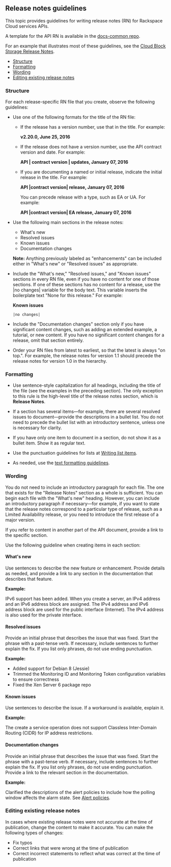 ## Release notes guidelines

This topic provides guidelines for writing release notes (RN) for Rackspace Cloud services APIs.

A template for the API RN is available in the [docs-common repo](https://github.com/rackerlabs/docs-common/blob/master/templates/release-note-latest-template.rst).

For an example that illustrates most of these guidelines, see the [Cloud Block Storage Release Notes](https://developer.rackspace.com/docs/cloud-block-storage/v1/developer-guide/#release-notes).

- [Structure](#structure)
- [Formatting](#formatting)
- [Wording](#wording)
- [Editing existing release notes](#editing-existing-release-notes)

### Structure
For each release-specific RN file that you create, observe the following guidelines:

- Use one of the following formats for the title of the RN file:

  - If the release has a version number, use that in the title. For example:

    **v2.20.0, June 25, 2016**

  - If the release does not have a version number, use the API contract version and date.	For example:

    **API | contract version | updates, January 07, 2016**

  - If you are documenting a named or initial release, indicate the initial release in the title. For example:

    **API |contract version| release, January 07, 2016**

    You can precede release with a type, such as EA or UA. For example:

    **API |contract version| EA release, January 07, 2016**

- Use the following main sections in the release notes:

  - What's new
  - Resolved issues
  - Known issues
  - Documentation changes

  **Note:** Anything previously labeled as "enhancements" can be included either in "What's new" or "Resolved issues" as appropriate.

- Include the "What's new," "Resolved issues," and "Known issues" sections in every RN file, even if you have no content for one of those sections. If one of these sections has no content for a release, use the |no changes| variable for the body text. This variable inserts the boilerplate text "None for this release." For example:

  **Known issues**

  `|no changes|`  

- Include the "Documentation changes" section only if you have significant content changes, such as adding an extended example, a tutorial, or new content. If you have no significant content changes for a release, omit that section entirely.

- Order your RN files from latest to earliest, so that the latest is always "on top.". For example, the release notes for version 1.1 should precede the release notes for version 1.0 in the hierarchy.  

### Formatting
- Use sentence-style capitalization for all headings, including the title of the file (see the examples in the preceding section). The only exception to this rule is the high-level title of the release notes section, which is **Release Notes**.

- If a section has several items&mdash;for example, there are several resolved issues to document&mdash;provide the descriptions in a bullet list. You do not need to precede the bullet list with an introductory sentence, unless one is necessary for clarity.

- If you have only one item to document in a section, do not show it as a bullet item. Show it as regular text.

- Use the punctuation guidelines for lists at [Writing list items](https://github.com/rackerlabs/docs-rackspace/blob/master/style-guide/a-l-style-guidelines.md#lists-writing).

- As needed, use the [text formatting guidelines](https://github.com/rackerlabs/docs-rackspace/blob/master/style-guide/m-z-style-guidelines.md#text-formatting).

### Wording
You do not need to include an introductory paragraph for each file. The one that exists for the "Release Notes" section as a whole is sufficient. You can begin each file with the "What's new" heading. However, you can include an introductory paragraph if necessary&mdash;for example, if you want to state that the release notes correspond to a particular type of release, such as a Limited Availability release, or you need to introduce the first release of a major version.

If you refer to content in another part of the API document, provide a link to the specific section.

Use the following guideline when creating items in each section:

#### What's new
Use sentences to describe the new feature or enhancement. Provide details as needed, and provide a link to any section in the documentation that describes that feature.

**Example:**

IPv6 support has been added. When you create a server, an IPv4 address and an IPv6 address block are assigned. The IPv4 address and IPv6 address block are used for the public interface (Internet). The IPv4 address is also used for the private interface.

#### Resolved issues
Provide an initial phrase that describes the issue that was fixed. Start the phrase with a past-tense verb. If necessary, include sentences to further explain the fix. If you list only phrases, do not use ending punctuation.

**Example:**

- Added support for Debian 8 (Jessie)
- Trimmed the Monitoring ID and Monitoring Token configuration variables to ensure correctness
- Fixed the Xen Server 6 package repo

#### Known issues

Use sentences to describe the issue. If a workaround is available, explain it. 	

**Example:**

The create a service operation does not support Classless Inter-Domain Routing (CIDR) for IP address restrictions.

#### Documentation changes
Provide an initial phrase that describes the issue that was fixed. Start the phrase with a past-tense verb. If necessary, include sentences to further explain the fix. If you list only phrases, do not use ending punctuation. Provide a link to the relevant section in the documentation. 	

**Example:**

Clarified the descriptions of the alert policies to include how the polling window affects the alarm state. See [Alert policies](https://developer.rackspace.com/docs/cloud-monitoring/v1/developer-guide/#alert-policies).

### Editing existing release notes
In cases where existing release notes were not accurate at the time of publication, change the content to make it accurate. You can make the following types of changes:

- Fix typos
- Correct links that were wrong at the time of publication
- Correct incorrect statements to reflect what was correct at the time of publication
